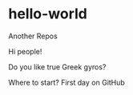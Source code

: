 # hello-world
Another Repos


Hi people!

Do you like true Greek gyros?

Where to start? First day on GitHub
